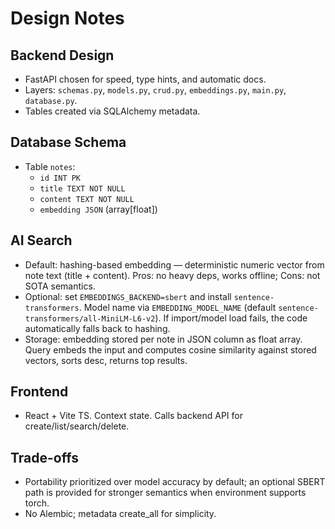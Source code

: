 # Design Notes

## Backend Design

- FastAPI chosen for speed, type hints, and automatic docs.
- Layers: `schemas.py`, `models.py`, `crud.py`, `embeddings.py`, `main.py`, `database.py`.
- Tables created via SQLAlchemy metadata.

## Database Schema

- Table `notes`:
  - `id INT PK`
  - `title TEXT NOT NULL`
  - `content TEXT NOT NULL`
  - `embedding JSON` (array[float])

## AI Search

- Default: hashing-based embedding — deterministic numeric vector from note text (title + content). Pros: no heavy deps, works offline; Cons: not SOTA semantics.
- Optional: set `EMBEDDINGS_BACKEND=sbert` and install `sentence-transformers`. Model name via `EMBEDDING_MODEL_NAME` (default `sentence-transformers/all-MiniLM-L6-v2`). If import/model load fails, the code automatically falls back to hashing.
- Storage: embedding stored per note in JSON column as float array. Query embeds the input and computes cosine similarity against stored vectors, sorts desc, returns top results.

## Frontend

- React + Vite TS. Context state. Calls backend API for create/list/search/delete.

## Trade-offs

- Portability prioritized over model accuracy by default; an optional SBERT path is provided for stronger semantics when environment supports torch.
- No Alembic; metadata create_all for simplicity.
